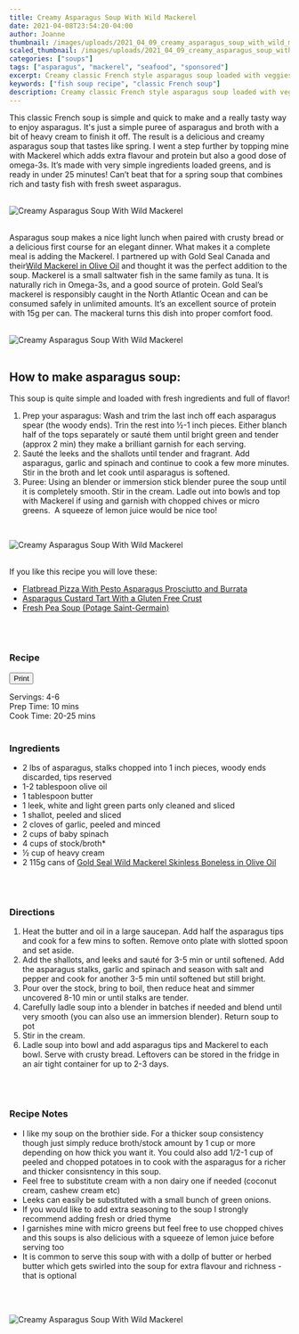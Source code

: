 ```yaml
---
title: Creamy Asparagus Soup With Wild Mackerel
date: 2021-04-08T23:54:20-04:00
author: Joanne
thumbnail: /images/uploads/2021_04_09_creamy_asparagus_soup_with_wild_mackerel_1.jpg
scaled_thumbnail: /images/uploads/2021_04_09_creamy_asparagus_soup_with_wild_mackerel_0.jpg
categories: ["soups"]
tags: ["asparagus", "mackerel", "seafood", "sponsored"]
excerpt: Creamy classic French style asparagus soup loaded with veggies 
keywords: ["fish soup recipe", "classic French soup"]
description: Creamy classic French style asparagus soup loaded with veggies 
---
```

<span class="blog-text">

This classic French soup is simple and quick to make and a really tasty way to enjoy asparagus. It's just a simple puree of asparagus and broth with a bit of heavy cream to finish it off. The result is a delicious and creamy asparagus soup that tastes like spring. I went a step further by topping mine with Mackerel which adds extra flavour and protein but also a good dose of omega-3s. It’s made with very simple ingredients loaded greens, and is ready in under 25 minutes! Can’t beat that for a spring soup that combines rich and tasty fish with fresh sweet asparagus. 
</br>
</br>

![Creamy Asparagus Soup With Wild Mackerel](/images/uploads/2021_04_09_creamy_asparagus_soup_with_wild_mackerel_2.jpg)
</br>
</br>

Asparagus soup makes a nice light lunch when paired with crusty bread or a delicious first course for an elegant dinner. What makes it a complete meal is adding the Mackerel. I partnered up with Gold Seal Canada and their<span class="highlight"><a rel="nofollow" href="https://goldseal.ca/products/canned-mackerel-in-olive-oil">Wild Mackerel in Olive Oil</a></span> and thought it was the perfect addition to the soup. Mackerel is a small saltwater fish in the same family as tuna. It is naturally rich in Omega-3s, and a good source of protein. Gold Seal’s mackerel is responsibly caught in the North Atlantic Ocean and can be consumed safely in unlimited amounts. It’s an excellent source of protein with 15g per can. The mackeral turns this dish into proper comfort food.  
</br>
</br>

![Creamy Asparagus Soup With Wild Mackerel](/images/uploads/2021_04_09_creamy_asparagus_soup_with_wild_mackerel_3.jpg)
</br>
</br>

## How to make asparagus soup: 
This soup is quite simple and loaded with fresh ingredients and full of flavor!
1. Prep your asparagus: Wash and trim the last inch off each asparagus spear (the woody ends). Trin the rest into &frac12;-1 inch pieces. Either blanch half of the tops separately or sauté them until bright green and tender (approx 2 min) they make a brilliant garnish for each serving.
1. Sauté the leeks and the shallots until tender and fragrant. Add asparagus, garlic and spinach and continue to cook a few more minutes. Stir in the broth and let cook until asparagus is softened. 
1. Puree: Using an blender or immersion stick blender puree the soup until it is completely smooth. Stir in the cream. Ladle out into bowls and top with Mackerel if using and garnish with chopped chives or micro greens.  A squeeze of lemon juice would be nice too!  
</br>

![Creamy Asparagus Soup With Wild Mackerel](/images/uploads/2021_04_09_creamy_asparagus_soup_with_wild_mackerel_4.jpg)
</br>
</br>

If you like this recipe you will love these: 
* <span class="highlight"><a href="https://www.oliveandmango.com/flatbread-pizza-with-pesto-asparagus-prosciutto-and-burrata">Flatbread Pizza With Pesto Asparagus Prosciutto and Burrata</a></span>
* <span class="highlight"><a href="https://www.oliveandmango.com/asparagus-custard-tart-with-a-gluten-free-crust">Asparagus Custard Tart With a Gluten Free Crust</a></span>
* <span class="highlight"><a href="https://www.oliveandmango.com/fresh-pea-soup-potage-saint-germain">Fresh Pea Soup (Potage Saint-Germain)</a></span>
</br>
</br>
<!--{{< youtube 2U5KL1buARQ >}}
</br>
</br>-->
</span>

### Recipe
<div print_button><form>
<input type="button" value="Print" class="btn__print" onClick="window.print()">
</form></div>

<div>Servings: <span itemprop="recipeYield">4-6</div>
<div>Prep Time: <meta itemprop="prepTime" content="PT10M">10 mins</div>
<div>Cook Time: <meta itemprop="cookTime" content="PT25M">20-25 mins</div>
</br>

### Ingredients

* <span itemprop="recipeIngredient">2 lbs of asparagus, stalks chopped into 1 inch pieces, woody ends discarded, tips reserved</span>
* <span itemprop="recipeIngredient">1-2 tablespoon olive oil </span>
* <span itemprop="recipeIngredient">1 tablespoon butter </span>
* <span itemprop="recipeIngredient">1 leek, white and light green parts only cleaned and sliced</span>
* <span itemprop="recipeIngredient">1 shallot, peeled and sliced </span>
* <span itemprop="recipeIngredient">2 cloves of garlic, peeled and minced </span>
* <span itemprop="recipeIngredient">2 cups of baby spinach </span>
* <span itemprop="recipeIngredient">4 cups of stock/broth* </span>
* <span itemprop="recipeIngredient">&frac12; cup of heavy cream </span>
* <span itemprop="recipeIngredient">2 115g cans of <span class="highlight"><a rel="nofollow" href="https://goldseal.ca/products/canned-mackerel-in-olive-oil">Gold Seal Wild Mackerel Skinless Boneless in Olive Oil</a></span></span>
</br>
</br>

### Directions 
1. Heat the butter and oil in a large saucepan. Add half the asparagus tips and cook for a few mins to soften. Remove onto plate with slotted spoon and set aside.
1. Add the shallots, and leeks and sauté for 3-5 min or until softened. Add the  asparagus stalks, garlic and spinach and season with salt and pepper and cook for another 3-5 min until softened but still bright. 
1. Pour over the stock, bring to boil, then reduce heat and simmer uncovered 8-10 min or until stalks are tender. 
1. Carefully ladle soup into a blender in batches if needed and blend until very smooth (you can also use an immersion blender). Return soup to pot
1. Stir in the cream. 
2. Ladle soup into bowl and add asparagus tips and Mackerel to each bowl. Serve with crusty bread. Leftovers can be stored in the fridge in an air tight container for up to 2-3 days. 
</br>
</br>

### Recipe Notes
* I like my soup on the brothier side. For a thicker soup consistency though just simply reduce broth/stock amount by 1 cup or more depending on how thick you want it. You could also add 1/2-1 cup of peeled and chopped potatoes in to cook with the asparagus for a richer and thicker consisntency in this soup.
* Feel free to substitute cream with a non dairy one if needed (coconut cream, cashew cream etc) 
* Leeks can easily be substituted with a small bunch of green onions.
* If you would like to add extra seasoning to the soup I strongly recommend adding fresh or dried thyme 
* I garnishes mine with micro greens but feel free to use chopped chives and this soups is also delicious with a squeeze of lemon juice before serving too 
* It is common to serve this soup with with a dollp of butter or herbed butter which gets swirled into the soup for extra flavour and richness - that is optional 
</br>
</br>

![Creamy Asparagus Soup With Wild Mackerel](/images/uploads/2021_04_09_creamy_asparagus_soup_with_wild_mackerel_5.jpg)